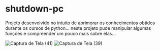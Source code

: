 # shutdown-pc

Projeto desenvolvido no intuito de aprimorar os conhecimentos obtidos durante os cursos de python...
neste projeto pude manipular algumas funções e compreender um pouco mais sobre elas...

![Captura de Tela (41)](https://user-images.githubusercontent.com/93879420/187587228-485cb8ba-f7ae-41cf-8e87-23d7e9e77867.png)
![Captura de Tela (39)](https://user-images.githubusercontent.com/93879420/187587262-5caeb2b3-c1ae-4bc8-87f1-b55630ec2101.png)
